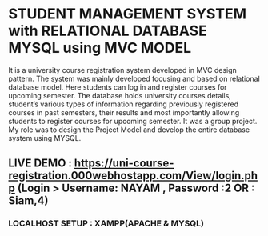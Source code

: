 # STUDENT MANAGEMENT SYSTEM with RELATIONAL DATABASE MYSQL using MVC MODEL

It is a university course registration system developed in MVC design pattern. The system was mainly developed focusing and based on relational database model.  Here students can log in and register courses for upcoming semester. The database holds university courses details, student’s various types of information regarding previously registered courses in past semesters, their results and most importantly allowing students to register courses for upcoming semester. It was a group project. My role was to design the Project Model and develop the entire database system using MYSQL.

## LIVE DEMO : https://uni-course-registration.000webhostapp.com/View/login.php (Login > Username: NAYAM , Password :2   OR : Siam,4)


### LOCALHOST SETUP : XAMPP(APACHE & MYSQL)
